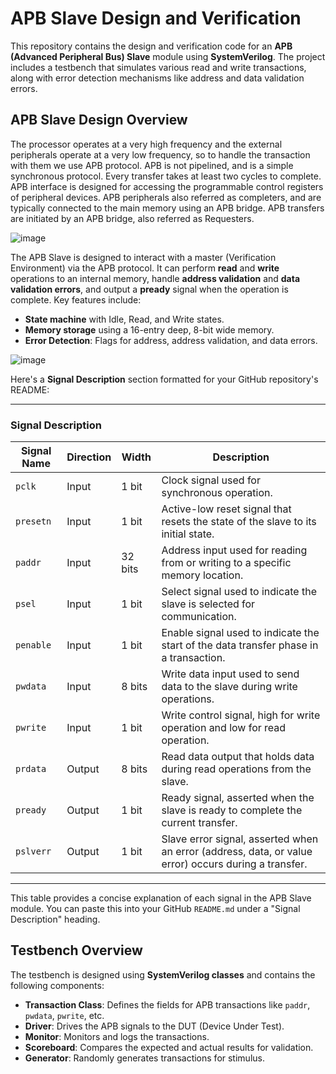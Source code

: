 # APB Slave Design and Verification

This repository contains the design and verification code for an **APB (Advanced Peripheral Bus) Slave** module using **SystemVerilog**. The project includes a testbench that simulates various read and write transactions, along with error detection mechanisms like address and data validation errors.

## APB Slave Design Overview

The processor operates at a very high frequency and the external peripherals operate at a very low frequency, so to handle the transaction with them we use APB protocol. APB is not pipelined, and is a simple synchronous protocol. Every transfer takes at least two cycles to complete. APB interface is designed for accessing the programmable control registers of peripheral devices. APB peripherals also referred as completers, and are typically connected to the main memory using an APB bridge. APB transfers are initiated by an APB bridge, also referred as Requesters.

![image](https://github.com/user-attachments/assets/0812e739-3bb1-4d6e-afc8-719caeb3ad00)


The APB Slave is designed to interact with a master (Verification Environment) via the APB protocol. It can perform **read** and **write** operations to an internal memory, handle **address validation** and **data validation errors**, and output a **pready** signal when the operation is complete. Key features include:

- **State machine** with Idle, Read, and Write states.
- **Memory storage** using a 16-entry deep, 8-bit wide memory.
- **Error Detection**: Flags for address, address validation, and data errors.

![image](https://github.com/user-attachments/assets/6abb49db-1ad3-429d-b1b8-9c070e0eec22)


Here's a **Signal Description** section formatted for your GitHub repository's README:

---

### Signal Description

| Signal Name | Direction | Width  | Description |
|-------------|------------|--------|-------------|
| `pclk`      | Input      | 1 bit  | Clock signal used for synchronous operation. |
| `presetn`   | Input      | 1 bit  | Active-low reset signal that resets the state of the slave to its initial state. |
| `paddr`     | Input      | 32 bits | Address input used for reading from or writing to a specific memory location. |
| `psel`      | Input      | 1 bit  | Select signal used to indicate the slave is selected for communication. |
| `penable`   | Input      | 1 bit  | Enable signal used to indicate the start of the data transfer phase in a transaction. |
| `pwdata`    | Input      | 8 bits | Write data input used to send data to the slave during write operations. |
| `pwrite`    | Input      | 1 bit  | Write control signal, high for write operation and low for read operation. |
| `prdata`    | Output     | 8 bits | Read data output that holds data during read operations from the slave. |
| `pready`    | Output     | 1 bit  | Ready signal, asserted when the slave is ready to complete the current transfer. |
| `pslverr`   | Output     | 1 bit  | Slave error signal, asserted when an error (address, data, or value error) occurs during a transfer. |

---

This table provides a concise explanation of each signal in the APB Slave module. You can paste this into your GitHub `README.md` under a "Signal Description" heading.

## Testbench Overview

The testbench is designed using **SystemVerilog classes** and contains the following components:
- **Transaction Class**: Defines the fields for APB transactions like `paddr`, `pwdata`, `pwrite`, etc.
- **Driver**: Drives the APB signals to the DUT (Device Under Test).
- **Monitor**: Monitors and logs the transactions.
- **Scoreboard**: Compares the expected and actual results for validation.
- **Generator**: Randomly generates transactions for stimulus.


